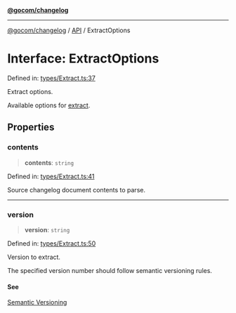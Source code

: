 [**@gocom/changelog**](../README.md)

***

[@gocom/changelog](../README.md) / [API](../Public/API.md) / ExtractOptions

# Interface: ExtractOptions

Defined in: [types/Extract.ts:37](https://github.com/gocom/changelog/blob/ed37437ae187e0f1aaa4ace8c008b6fa54efd286/src/types/Extract.ts#L37)

Extract options.

Available options for [extract](../API/API.extract.md).

## Properties

### contents

> **contents**: `string`

Defined in: [types/Extract.ts:41](https://github.com/gocom/changelog/blob/ed37437ae187e0f1aaa4ace8c008b6fa54efd286/src/types/Extract.ts#L41)

Source changelog document contents to parse.

***

### version

> **version**: `string`

Defined in: [types/Extract.ts:50](https://github.com/gocom/changelog/blob/ed37437ae187e0f1aaa4ace8c008b6fa54efd286/src/types/Extract.ts#L50)

Version to extract.

The specified version number should follow semantic versioning rules.

#### See

[Semantic Versioning](https://semver.org/)
